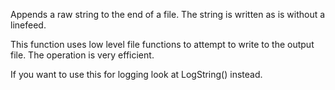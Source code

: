 ﻿Appends a raw string to the end of a file. The string is written as is without a linefeed.

This function uses low level file functions to attempt to write to the output file. The operation is very efficient.

If you want to use this for logging look at LogString() instead.